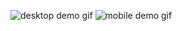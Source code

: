 ![desktop demo gif](../media/odinbook-demo.gif?raw=true)
![mobile demo gif](../media/odinbook-mobile-demo.gif?raw=true)
